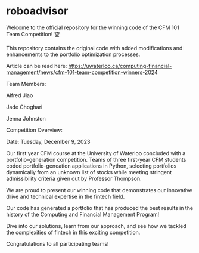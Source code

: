 # roboadvisor
Welcome to the official repository for the winning code of the CFM 101 Team Competition! 🏆

This repository contains the original code with added modifications and enhancements to the portfolio optimization processes.

Article can be read here: https://uwaterloo.ca/computing-financial-management/news/cfm-101-team-competition-winners-2024

Team Members:

Alfred Jiao

Jade Choghari

Jenna Johnston

Competition Overview:

Date: Tuesday, December 9, 2023

Our first year CFM course at the University of Waterloo concluded with a portfolio-generation competition. Teams of three first-year CFM students coded portfolio-geneation applications in Python, selecting portfolios dynamically from an unknown list of stocks while meeting stringent admissibility criteria given out by Professor Thompson.



We are proud to present our winning code that demonstrates our innovative drive and technical expertise in the fintech field.

Our code has generated a portfolio that has produced the best results in the history of the Computing and Financial Management Program!



Dive into our solutions, learn from our approach, and see how we tackled the complexities of fintech in this exciting competition.


Congratulations to all participating teams!
